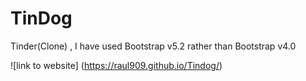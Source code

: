 
# TinDog

Tinder(Clone) , I have used Bootstrap v5.2 rather than Bootstrap v4.0


![link to website] (https://raul909.github.io/Tindog/)
 

